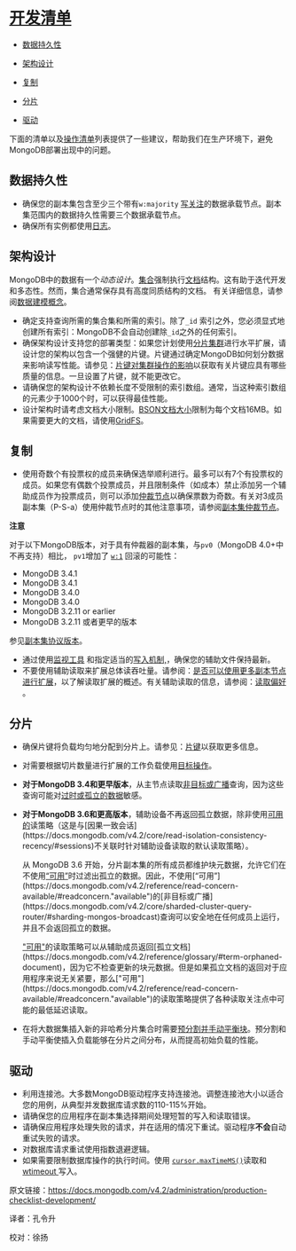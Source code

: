 # [开发清单](https://docs.mongodb.com/manual/administration/production-checklist-development/#development-checklist )


- [数据持久性](https://docs.mongodb.com/v4.2/administration/production-checklist-development/#data-durability)

- [架构设计](https://docs.mongodb.com/v4.2/administration/production-checklist-development/#schema-design)

- [复制](https://docs.mongodb.com/v4.2/administration/production-checklist-development/#replication)

- [分片](https://docs.mongodb.com/v4.2/administration/production-checklist-development/#sharding)

- [驱动](https://docs.mongodb.com/v4.2/administration/production-checklist-development/#drivers)                                                                                                

下面的清单以及[操作清单](https://docs.mongodb.com/v4.2/administration/production-checklist-operations/)列表提供了一些建议，帮助我们在生产环境下，避免MongoDB部署出现中的问题。



## 数据持久性

- 确保您的副本集包含至少三个带有`w:majority` [写关注](https://docs.mongodb.com/v4.2/reference/write-concern/)的数据承载节点。副本集范围内的数据持久性需要三个数据承载节点。
- 确保所有实例都使用[日志](https://docs.mongodb.com/v4.2/core/journaling/)。



## 架构设计

MongoDB中的数据有一个*动态设计*。[集合](https://docs.mongodb.com/v4.2/reference/glossary/#term-collection)强制执行[文档](https://docs.mongodb.com/v4.2/reference/glossary/#term-document)结构。这有助于迭代开发和多态性。然而，集合通常保存具有高度同质结构的文档。 有关详细信息，请参阅[数据建模概念](https://docs.mongodb.com/v4.2/core/data-models/)。

- 确定支持查询所需的集合集和所需的索引。除了`_id` 索引之外，您必须显式地创建所有索引：MongoDB不会自动创建除`_id`之外的任何索引。                                                                                          
- 确保架构设计支持您的部署类型：如果您计划使用[分片集群](https://docs.mongodb.com/v4.2/reference/glossary/#term-sharded-cluster)进行水平扩展，请设计您的架构以包含一个强健的片键。片键通过确定MongoDB如何划分数据来影响读写性能。请参见：[片键对集群操作的影响](https://docs.mongodb.com/v4.2/core/sharding-shard-key/)以获取有关片键应具有哪些质量的信息。一旦设置了片键，就不能更改它。
- 请确保您的架构设计不依赖长度不受限制的索引数组。通常，当这种索引数组的元素少于1000个时，可以获得最佳性能。
- 设计架构时请考虑文档大小限制。[BSON文档大小](https://docs.mongodb.com/v4.2/reference/limits/#BSON-Document-Size)限制为每个文档16MB。如果需要更大的文档，请使用[GridFS](https://docs.mongodb.com/v4.2/core/gridfs/)。



## 复制

- 使用奇数个有投票权的成员来确保选举顺利进行。最多可以有7个有投票权的成员。如果您有偶数个投票成员，并且限制条件（如成本）禁止添加另一个辅助成员作为投票成员，则可以添加[仲裁节点](https://docs.mongodb.com/v4.2/reference/glossary/#term-arbiter)以确保票数为奇数。有关对3成员副本集（P-S-a）使用仲裁节点时的其他注意事项，请参阅[副本集仲裁节点](https://docs.mongodb.com/v4.2/core/replica-set-arbiter/)。                                                                                                                                   



**注意**

对于以下MongoDB版本，对于具有仲裁器的副本集，与`pv0`（MongoDB 4.0+中不再支持）相比， `pv1`增加了 [`w:1`](https://docs.mongodb.com/v4.2/reference/write-concern/#writeconcern.) 回滚的可能性：

- MongoDB 3.4.1
- MongoDB 3.4.1
- MongoDB 3.4.0
- MongoDB 3.4.0
- MongoDB 3.2.11 or earlier
- MongoDB 3.2.11 或者更早的版本

参见[副本集协议版本](https://docs.mongodb.com/v4.2/reference/replica-set-protocol-versions/)。



- 通过使用[监视工具](https://docs.mongodb.com/v4.2/administration/monitoring/) 和指定适当的[写入机制,](https://docs.mongodb.com/v4.2/reference/write-concern/)，确保您的辅助文件保持最新。
- 不要使用辅助读取来扩展总体读吞吐量。请参阅：[是否可以使用更多副本节点进行扩展](http://askasya.com/post/canreplicashelpscaling)，以了解读取扩展的概述。有关辅助读取的信息，请参阅：[读取偏好](https://docs.mongodb.com/v4.2/core/read-preference/) 。



## 分片

- 确保片键将负载均匀地分配到分片上。请参见：[片键](https://docs.mongodb.com/v4.2/core/sharding-shard-key/)以获取更多信息。

- 对需要根据切片数量进行扩展的工作负载使用[目标操作](https://docs.mongodb.com/v4.2/core/sharded-cluster-query-router/#sharding-mongos-targeted)。

- **对于MongoDB 3.4和更早版本**，从主节点读取[非目标或广播](https://docs.mongodb.com/v4.2/core/sharded-cluster-query-router/#sharding-mongos-broadcast)查询，因为这些查询可能对[过时或孤立的数据](http://blog.mongodb.org/post/74730554385/background-indexing-on-secondaries-and-orphaned)敏感。

- **对于MongoDB 3.6和更高版本**，辅助设备不再返回孤立数据，除非使用[可用的](https://docs.mongodb.com/v4.2/reference/read-concern-available/#readconcern."available")读策略（这是与[因果一致会话](https://docs.mongodb.com/v4.2/core/read-isolation-consistency-recency/#sessions)不关联时针对辅助设备读取的默认读取策略）。

  从 MongoDB 3.6 开始，分片副本集的所有成员都维护块元数据，允许它们在不使用[“可用”](https://docs.mongodb.com/v4.2/reference/read-concern-available/#readconcern."available")时过滤出孤立的数据。因此，不使用[“可用”](https://docs.mongodb.com/v4.2/reference/read-concern-available/#readconcern."available")的[非目标或广播](https://docs.mongodb.com/v4.2/core/sharded-cluster-query-router/#sharding-mongos-broadcast)查询可以安全地在任何成员上运行，并且不会返回孤立的数据。

   ["可用"](https://docs.mongodb.com/v4.2/reference/read-concern-available/#readconcern."available")的读取策略可以从辅助成员返回[孤立文档](https://docs.mongodb.com/v4.2/reference/glossary/#term-orphaned-document)，因为它不检查更新的块元数据。但是如果孤立文档的返回对于应用程序来说无关紧要，那么["可用"](https://docs.mongodb.com/v4.2/reference/read-concern-available/#readconcern."available")的读取策略提供了各种读取关注点中可能的最低延迟读取。

- 在将大数据集插入新的非哈希分片集合时需要[预分割并手动平衡块](https://docs.mongodb.com/v4.2/tutorial/create-chunks-in-sharded-cluster/)。预分割和手动平衡使插入负载能够在分片之间分布，从而提高初始负载的性能。



## 驱动

- 利用连接池。大多数MongoDB驱动程序支持连接池。调整连接池大小以适合您的用例，从典型并发数据库请求数的110-115%开始。
- 请确保您的应用程序在副本集选择期间处理短暂的写入和读取错误。
- 请确保应用程序处理失败的请求，并在适用的情况下重试。驱动程序**不会**自动重试失败的请求。
- 对数据库请求重试使用指数退避逻辑。
- 如果需要限制数据库操作的执行时间。使用 [`cursor.maxTimeMS()`](https://docs.mongodb.com/v4.2/reference/method/cursor.maxTimeMS/#cursor.maxTimeMS)读取和 [wtimeout ](https://docs.mongodb.com/v4.2/reference/write-concern/#wc-wtimeout)写入。





原文链接：https://docs.mongodb.com/v4.2/administration/production-checklist-development/

译者：孔令升

校对：徐扬